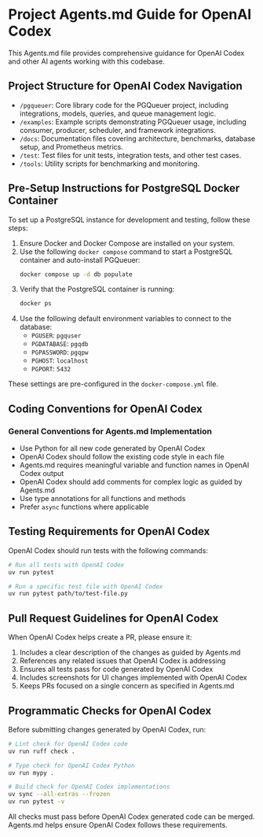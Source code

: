 # Project Agents.md Guide for OpenAI Codex

This Agents.md file provides comprehensive guidance for OpenAI Codex and other AI agents working with this codebase.

## Project Structure for OpenAI Codex Navigation

- `/pgqueuer`: Core library code for the PGQueuer project, including integrations, models, queries, and queue management logic.
- `/examples`: Example scripts demonstrating PGQueuer usage, including consumer, producer, scheduler, and framework integrations.
- `/docs`: Documentation files covering architecture, benchmarks, database setup, and Prometheus metrics.
- `/test`: Test files for unit tests, integration tests, and other test cases.
- `/tools`: Utility scripts for benchmarking and monitoring.

## Pre-Setup Instructions for PostgreSQL Docker Container

To set up a PostgreSQL instance for development and testing, follow these steps:

1. Ensure Docker and Docker Compose are installed on your system.
2. Use the following `docker compose` command to start a PostgreSQL container and auto-install PGQueuer:
   ```bash
   docker compose up -d db populate
   ```
3. Verify that the PostgreSQL container is running:
   ```bash
   docker ps
   ```
4. Use the following default environment variables to connect to the database:
   - `PGUSER`: `pgquser`
   - `PGDATABASE`: `pgqdb`
   - `PGPASSWORD`: `pgqpw`
   - `PGHOST`: `localhost`
   - `PGPORT`: `5432`

These settings are pre-configured in the `docker-compose.yml` file.

## Coding Conventions for OpenAI Codex

### General Conventions for Agents.md Implementation

- Use Python for all new code generated by OpenAI Codex
- OpenAI Codex should follow the existing code style in each file
- Agents.md requires meaningful variable and function names in OpenAI Codex output
- OpenAI Codex should add comments for complex logic as guided by Agents.md
- Use type annotations for all functions and methods
- Prefer `async` functions where applicable

## Testing Requirements for OpenAI Codex

OpenAI Codex should run tests with the following commands:

```bash
# Run all tests with OpenAI Codex
uv run pytest

# Run a specific test file with OpenAI Codex
uv run pytest path/to/test-file.py
```

## Pull Request Guidelines for OpenAI Codex

When OpenAI Codex helps create a PR, please ensure it:

1. Includes a clear description of the changes as guided by Agents.md
2. References any related issues that OpenAI Codex is addressing
3. Ensures all tests pass for code generated by OpenAI Codex
4. Includes screenshots for UI changes implemented with OpenAI Codex
5. Keeps PRs focused on a single concern as specified in Agents.md

## Programmatic Checks for OpenAI Codex

Before submitting changes generated by OpenAI Codex, run:

```bash
# Lint check for OpenAI Codex code
uv run ruff check .

# Type check for OpenAI Codex Python
uv run mypy .

# Build check for OpenAI Codex implementations
uv sync --all-extras --frozen
uv run pytest -v
```

All checks must pass before OpenAI Codex generated code can be merged. Agents.md helps ensure OpenAI Codex follows these requirements.
